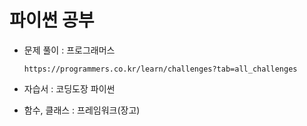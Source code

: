 # 파이썬 공부

- 문제 풀이 : 프로그래머스

  ```
  https://programmers.co.kr/learn/challenges?tab=all_challenges
  ```

- 자습서 : 코딩도장 파이썬

- 함수, 클래스 : 프레임워크(장고)

  